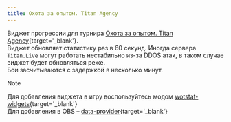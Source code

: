 ```yaml
---
title: Охота за опытом. Titan Agency
---
```


Виджет прогрессии для турнира [Охота за опытом. Titan Agency](https://titan.live/ru/tournaments){target='_blank'}.  
Виджет обновляет статистику раз в 60 секунд. Иногда сервера `Titan.Live` могут работать нестабильно из-за DDOS атак, в таком случае виджет будет обновляться реже.  
Бои засчитываются с задержкой в несколько минут.

> [!NOTE]
> Для добавления виджета в игру воспользуйтесь модом [wotstat-widgets](https://github.com/WOT-STAT/wotstat-widgets){target='_blank'}  
> Для добавления в OBS – [data-provider](https://github.com/WOT-STAT/data-provider){target='_blank'} 
